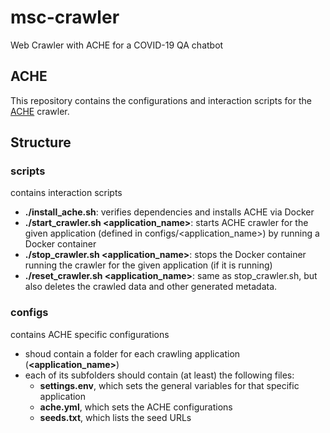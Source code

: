 # msc-crawler
Web Crawler with ACHE for a COVID-19 QA chatbot

## ACHE
This repository contains the configurations and interaction scripts for the [ACHE](https://github.com/ViDA-NYU/ache) crawler.

## Structure
### scripts
contains interaction scripts

- **./install_ache.sh**: verifies dependencies and installs ACHE via Docker
- **./start_crawler.sh <application_name>**: starts ACHE crawler for the given application (defined in configs/<application_name>) by running a Docker container
- **./stop_crawler.sh <application_name>**: stops the Docker container running the crawler for the given application (if it is running)
- **./reset_crawler.sh <application_name>**: same as stop_crawler.sh, but also deletes the crawled data and other generated metadata.

### configs
contains ACHE specific configurations

- shoud contain a folder for each crawling application (**<application_name>**)
- each of its subfolders should contain (at least) the following files: 
  - **settings.env**, which sets the general variables for that specific application
  - **ache.yml**, which sets the ACHE configurations
  - **seeds.txt**, which lists the seed URLs
